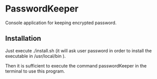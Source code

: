 PasswordKeeper
==============

Console application for keeping encrypted password.

Installation
------------

Just execute ./install.sh (it will ask user password in order to install the executable in /usr/local/bin ).

Then it is sufficient to execute the command passwordKeeper in the terminal to use this program.
